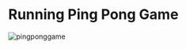 # Running Ping Pong Game

![pingponggame](https://user-images.githubusercontent.com/84894614/159036620-85d45c5b-2581-40ed-a477-41ad98c1f4e9.gif)
